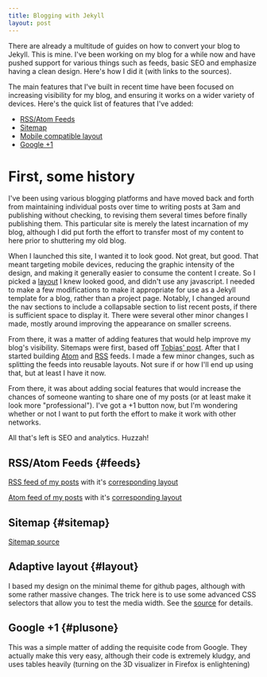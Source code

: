 ```yaml
---
title: Blogging with Jekyll
layout: post
---
```

There are already a multitude of guides on how to convert your blog to Jekyll. This is mine. I've been working on my blog for a while now and have pushed support for various things such as feeds, basic SEO and emphasize having a clean design. Here's how I did it (with links to the sources).

The main features that I've built in recent time have been focused on increasing visibility for my blog, and ensuring it works on a wider variety of devices. Here's the quick list of features that I've added:

* [RSS/Atom Feeds](#feeds)
* [Sitemap](#sitemap)
* [Mobile compatible layout](#layout)
* [Google +1](#plusone)

# First, some history

I've been using various blogging platforms and have moved back and forth from maintaining individual posts over time to writing posts at 3am and publishing without checking, to revising them several times before finally publishing them. This particular site is merely the latest incarnation of my blog, although I did put forth the effort to transfer most of my content to here prior to shuttering my old blog.

When I launched this site, I wanted it to look good. Not great, but good. That meant targeting mobile devices, reducing the graphic intensity of the design, and making it generally easier to consume the content I create. So I picked a [layout](https://github.com/orderedlist/minimal) I knew looked good, and didn't use any javascript. I needed to make a few modifications to make it appropriate for use as a Jekyll template for a blog, rather than a project page. Notably, I changed around the nav sections to include a collapsable section to list recent posts, if there is sufficient space to display it. There were several other minor changes I made, mostly around improving the appearance on smaller screens.

From there, it was a matter of adding features that would help improve my blog's visibility. Sitemaps were first, based off [Tobias' post](http://vvv.tobiassjosten.net/jekyll/jekyll-sitemap-without-plugins/). After that I started building [Atom](https://github.com/plusjade/jekyll-bootstrap/blob/master/atom.xml) and [RSS](https://github.com/snaptortoise/jekyll-rss-feeds/blob/master/feed.xml) feeds. I made a few minor changes, such as splitting the feeds into reusable layouts. Not sure if or how I'll end up using that, but at least I have it now.

From there, it was about adding social features that would increase the chances of someone wanting to share one of my posts (or at least make it look more "professional"). I've got a +1 button now, but I'm wondering whether or not I want to put forth the effort to make it work with other networks.

All that's left is SEO and analytics. Huzzah!

## RSS/Atom Feeds      {#feeds}

[RSS feed of my posts](http://github.com/stevenkaras/stevenkaras.github.com/blob/master/blog/rss.xml) with it's [corresponding layout](http://github.com/stevenkaras/stevenkaras.github.com/blob/master/_layouts/rss.xml)

[Atom feed of my posts](http://github.com/stevenkaras/stevenkaras.github.com/blob/master/blog/atom.xml) with it's [corresponding layout](http://github.com/stevenkaras/stevenkaras.github.com/blob/master/_layouts/atom.xml)

## Sitemap             {#sitemap}

[Sitemap source](http://github.com/stevenkaras/stevenkaras.github.com/blob/master/sitemap.xml)

## Adaptive layout     {#layout}

I based my design on the minimal theme for github pages, although with some rather massive changes. The trick here is to use some advanced CSS selectors that allow you to test the media width. See the [source](http://github.com/stevenkaras/stevenkaras.github.com/blob/master/css/base.css#L178) for details.

## Google +1           {#plusone}

This was a simple matter of adding the requisite code from Google. They actually make this very easy, although their code is extremely kludgy, and uses tables heavily (turning on the 3D visualizer in Firefox is enlightening)